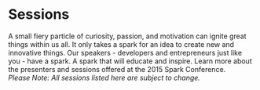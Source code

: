 # Sessions

A small fiery particle of curiosity, passion, and motivation can ignite great things within us all. It only takes a spark for an idea to create new and innovative things. Our speakers - developers and entrepreneurs just like you - have a spark. A spark that will educate and inspire. Learn more about the presenters and sessions offered at the 2015 Spark Conference.<br />
*Please Note: All sessions listed here are subject to change.*
